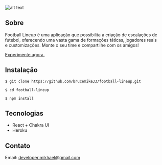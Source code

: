 ![alt text](https://github.com/brucemike33/football-lineup/blob/main/public/preview-2.png)

## Sobre
Football Lineup é uma aplicação que possibilita a criação de escalações de futebol, oferecendo uma vasta gama de formações táticas, jogadores reais e customizações. Monte o seu time e compartilhe com os amigos!

[Experimente agora.](https://football-lineup.herokuapp.com/) 

## Instalação
``` 
$ git clone https://github.com/brucemike33/football-lineup.git

$ cd football-lineup

$ npm install
``` 
## Tecnologias
- React + Chakra UI
- Heroku

## Contato
Email: developer.mikhael@gmail.com

